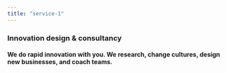 ```yaml
---
title: "service-1"
---
```


### Innovation design & consultancy

#### We do rapid innovation with you. We research, change cultures, design new businesses, and coach teams.
